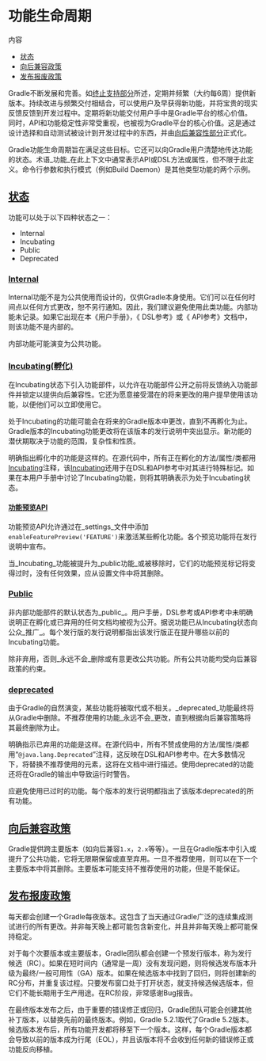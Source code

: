 # 功能生命周期

内容

* [状态](#状态)
* [向后兼容政策](#向后兼容政策)
* [发布报废政策](#eol_support)

Gradle不断发展和完善。如[终止支持部分](#eol_support)所述，定期并频繁（大约每6周）提供新版本。持续改进与频繁交付相结合，可以使用户及早获得新功能，并将宝贵的现实反馈反馈到开发过程中。定期将新功能交付用户手中是Gradle平台的核心价值。同时，API和功能稳定性非常受重视，也被视为Gradle平台的核心价值。这是通过设计选择和自动测试被设计到开发过程中的东西，并由[向后兼容性部分](#向后兼容政策)正式化。

Gradle功能生命周期旨在满足这些目标。它还可以向Gradle用户清楚地传达功能的状态。术语_功能_在此上下文中通常表示API或DSL方法或属性，但不限于此定义。命令行参数和执行模式（例如Build Daemon）是其他类型功能的两个示例。

## [状态](#状态)

功能可以处于以下四种状态之一：

* Internal
* Incubating
* Public
* Deprecated


### [Internal](#Internal)

Internal功能不是为公共使用而设计的，仅供Gradle本身使用。它们可以在任何时间点以任何方式更改，恕不另行通知。因此，我们建议避免使用此类功能。内部功能未记录。如果它出现在本《用户手册》，《 DSL参考》或《 API参考》文档中，则该功能不是内部的。

内部功能可能演变为公共功能。

### [Incubating(孵化)](#Incubating(孵化))

在Incubating状态下引入功能部件，以允许在功能部件公开之前将反馈纳入功能部件并锁定以提供向后兼容性。它还为愿意接受潜在的将来更改的用户提早使用该功能，以便他们可以立即使用它。

处于Incubating的功能可能会在将来的Gradle版本中更改，直到不再孵化为止。Gradle版本的Incubating功能更改将在该版本的发行说明中突出显示。新功能的潜伏期取决于功能的范围，复杂性和性质。

明确指出孵化中的功能是这样的。在源代码中，所有正在孵化的方法/属性/类都用[Incubating]()注释，该[Incubating]()还用于在DSL和API参考中对其进行特殊标记。如果在本用户手册中讨论了Incubating功能，则将其明确表示为处于Incubating状态。

#### [功能预览API](#功能预览API)

功能预览API允许通过在_settings_文件中添加`enableFeaturePreview('FEATURE')`来激活某些孵化功能。各个预览功能将在发行说明中宣布。

当_Incubating_功能被提升为_public功能_或被移除时，它们的功能预览标记将变得过时，没有任何效果，应从设置文件中将其删除。

### [Public](#Public)

非内部功能部件的默认状态为_public_。用户手册，DSL参考或API参考中未明确说明正在孵化或已弃用的任何文档均被视为公开。据说功能已从Incubating状态向公众_推广_。每个发行版的发行说明都指出该发行版正在提升哪些以前的Incubating功能。

除非弃用，否则_永远不会_删除或有意更改公共功能。所有公共功能均受向后兼容政策的约束。

### [deprecated](#deprecated)

由于Gradle的自然演变，某些功能将被取代或不相关。_deprecated_功能最终将从Gradle中删除。不推荐使用的功能_永远不会_更改，直到根据向后兼容策略将其最终删除为止。

明确指示已弃用的功能是这样。在源代码中，所有不赞成使用的方法/属性/类都用“`@java.lang.Deprecated`”注释，这反映在DSL和API参考中。在大多数情况下，将替换不推荐使用的元素，这将在文档中进行描述。使用deprecated的功能还将在Gradle的输出中导致运行时警告。

应避免使用已过时的功能。每个版本的发行说明都指出了该版本deprecated的所有功能。

## [向后兼容政策](#向后兼容政策)

Gradle提供跨主要版本（如向后兼容`1.x`，`2.x`等等）。一旦在Gradle版本中引入或提升了公共功能，它将无限期保留或直至弃用。一旦不推荐使用，则可以在下一个主要版本中将其删除。主要版本可能支持不推荐使用的功能，但是不能保证。

<h2 id = 'eol_support'> <a href = '#eol_support'>发布报废政策</a> </h2>

每天都会创建一个Gradle每夜版本。这包含了当天通过Gradle广泛的连续集成测试进行的所有更改。并非每天晚上都可能包含新变化，并且并非每天晚上都可能保持稳定。

对于每个次要版本或主要版本，Gradle团队都会创建一个预发行版本，称为发行候选（RC）。如果在短时间内（通常是一周）没有发现问题，则将候选发布版本升级为最终/一般可用性（GA）版本。如果在候选版本中找到了回归，则将创建新的RC分布，并重复该过程。只要发布窗口处于打开状态，就支持候选候选版本，但它们不能长期用于生产用途。在RC阶段，非常感谢Bug报告。

在最终版本发布之后，由于重要的错误修正或回归，Gradle团队可能会创建其他补丁版本，以替换先前的最终版本。例如，Gradle 5.2.1取代了Gradle 5.2版本。候选版本发布后，所有功能开发都将移至下一个版本。这样，每个Gradle版本都会导致以前的版本成为行尾（EOL），并且该版本将不会收到任何新的错误修正或功能反向移植。
